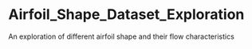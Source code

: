 # Airfoil_Shape_Dataset_Exploration
An exploration of different airfoil shape and their flow characteristics
